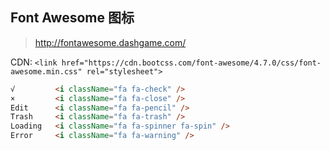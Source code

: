 ## Font Awesome 图标

>http://fontawesome.dashgame.com/

CDN: `<link href="https://cdn.bootcss.com/font-awesome/4.7.0/css/font-awesome.min.css" rel="stylesheet">`

```html
√         <i className="fa fa-check" />
×         <i className="fa fa-close" />
Edit      <i className="fa fa-pencil" />
Trash     <i className="fa fa-trash" />
Loading   <i className="fa fa-spinner fa-spin" />
Error     <i className="fa fa-warning" />
```
